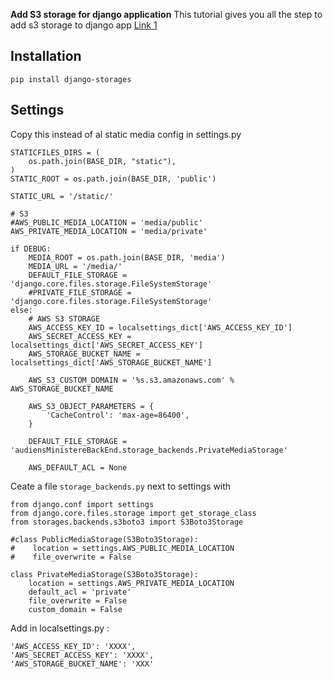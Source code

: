 **Add S3 storage for django application**
This tutorial gives you all the step to add s3 storage to django app
[Link 1](https://simpleisbetterthancomplex.com/tutorial/2017/08/01/how-to-setup-amazon-s3-in-a-django-project.html)

## Installation
`pip install django-storages`

## Settings
Copy this instead of al static media config in settings.py

```
STATICFILES_DIRS = (
    os.path.join(BASE_DIR, "static"),
)
STATIC_ROOT = os.path.join(BASE_DIR, 'public')

STATIC_URL = '/static/'

# S3
#AWS_PUBLIC_MEDIA_LOCATION = 'media/public'
AWS_PRIVATE_MEDIA_LOCATION = 'media/private'

if DEBUG:
    MEDIA_ROOT = os.path.join(BASE_DIR, 'media')
    MEDIA_URL = '/media/'
    DEFAULT_FILE_STORAGE = 'django.core.files.storage.FileSystemStorage'
    #PRIVATE_FILE_STORAGE = 'django.core.files.storage.FileSystemStorage'
else:
    # AWS S3 STORAGE
    AWS_ACCESS_KEY_ID = localsettings_dict['AWS_ACCESS_KEY_ID']
    AWS_SECRET_ACCESS_KEY = localsettings_dict['AWS_SECRET_ACCESS_KEY']
    AWS_STORAGE_BUCKET_NAME = localsettings_dict['AWS_STORAGE_BUCKET_NAME']

    AWS_S3_CUSTOM_DOMAIN = '%s.s3.amazonaws.com' % AWS_STORAGE_BUCKET_NAME

    AWS_S3_OBJECT_PARAMETERS = {
        'CacheControl': 'max-age=86400',
    }

    DEFAULT_FILE_STORAGE = 'audiensMinistereBackEnd.storage_backends.PrivateMediaStorage'

    AWS_DEFAULT_ACL = None
```

Ceate a file `storage_backends.py` next to settings with

```
from django.conf import settings
from django.core.files.storage import get_storage_class
from storages.backends.s3boto3 import S3Boto3Storage

#class PublicMediaStorage(S3Boto3Storage):
#    location = settings.AWS_PUBLIC_MEDIA_LOCATION
#    file_overwrite = False

class PrivateMediaStorage(S3Boto3Storage):
    location = settings.AWS_PRIVATE_MEDIA_LOCATION
    default_acl = 'private'
    file_overwrite = False
    custom_domain = False
```

Add in localsettings.py :
```
'AWS_ACCESS_KEY_ID': 'XXXX',
'AWS_SECRET_ACCESS_KEY': 'XXXX',
'AWS_STORAGE_BUCKET_NAME': 'XXX'
```
